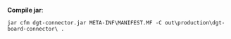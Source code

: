 **Compile jar**:
```
jar cfm dgt-connector.jar META-INF\MANIFEST.MF -C out\production\dgt-board-connector\ .
```